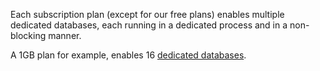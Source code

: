 Each subscription plan (except for our free plans) enables multiple dedicated databases, each running in a dedicated process and in a non-blocking manner.

A 1GB plan for example, enables 16 [dedicated databases](https://redislabs.com/blog/benchmark-shared-vs-dedicated-redis-instances).